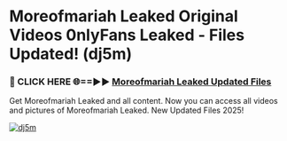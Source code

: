 # Moreofmariah Leaked Original Videos 0nlyFans Leaked - Files Updated! (dj5m)

<h3>🔴 CLICK HERE 🌐==►► <a href="https://tinyurl.com/ehrbuxhb" rel="nofollow">Moreofmariah Leaked Updated Files</a></h3>

Get Moreofmariah Leaked and all content. Now you can access all videos and pictures of Moreofmariah Leaked. New Updated Files 2025!

[![dj5m](https://i.imgur.com/lVYEuWS.gif)](https://tinyurl.com/ehrbuxhb)
